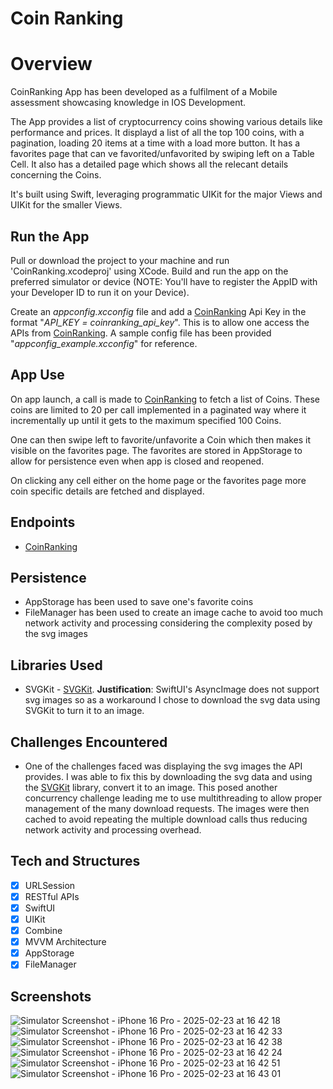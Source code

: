 # Coin Ranking

# Overview

CoinRanking App has been developed as a fulfilment of a Mobile assessment showcasing knowledge in IOS Development.

The App provides a list of cryptocurrency coins showing various details like performance and prices. It displayd a list of all the top 100 coins, with a pagination, loading 20 items at a time with a load more button. It has a favorites page that can ve favorited/unfavorited by swiping left on a Table Cell. It also has a detailed page which shows all the relecant details concerning the Coins.

It's built using Swift, leveraging programmatic UIKit for the major Views and UIKit for the smaller Views.

## Run the App

Pull or download the project to your machine and run 'CoinRanking.xcodeproj' using XCode. Build and run the app on the preferred simulator or device (NOTE: You'll have to register the AppID with your Developer ID to run it on your Device).

Create an _appconfig.xcconfig_ file and add a [CoinRanking](https://coinranking.com) Api Key in the format "_API_KEY = coinranking_api_key_". This is to allow one access the APIs from [CoinRanking](https://coinranking.com). A sample config file has been provided "_appconfig_example.xcconfig_" for reference.

## App Use

On app launch, a call is made to [CoinRanking](https://coinranking.com) to fetch a list of Coins. These coins are limited to 20 per call implemented in a paginated way where it incrementally up until it gets to the maximum specified 100 Coins. 

One can then swipe left to favorite/unfavorite a Coin which then makes it visible on the favorites page. The favorites are stored in AppStorage to allow for persistence even when app is closed and reopened.

On clicking any cell either on the home page or the favorites page more coin specific details are fetched and displayed.

## Endpoints

- [CoinRanking](https://coinranking.com)

## Persistence

- AppStorage has been used to save one's favorite coins
- FileManager has been used to create an image cache to avoid too much network activity and processing considering the complexity posed by the svg images

## Libraries Used

- SVGKit - [SVGKit](https://github.com/SVGKit/SVGKit.git). **Justification**: SwiftUI's AsyncImage does not support svg images so as a workaround I chose to download the svg data using SVGKit to turn it to an image.

## Challenges Encountered

- One of the challenges faced was displaying the svg images the API provides. I was able to fix this by downloading the svg data and using the [SVGKit](https://github.com/SVGKit/SVGKit.git) library, convert it to an image. This posed another concurrency challenge leading me to use multithreading to allow proper management of the many download requests. The images were then cached to avoid repeating the multiple download calls thus reducing network activity and processing overhead.

## Tech and Structures

- [x] URLSession
- [X] RESTful APIs
- [x] SwiftUI
- [x] UIKit
- [x] Combine
- [x] MVVM Architecture
- [x] AppStorage
- [x] FileManager

## Screenshots

![Simulator Screenshot - iPhone 16 Pro - 2025-02-23 at 16 42 18](https://github.com/user-attachments/assets/571da11a-2cd1-4c03-9be7-e937599eceee)
![Simulator Screenshot - iPhone 16 Pro - 2025-02-23 at 16 42 33](https://github.com/user-attachments/assets/26f3fe16-9317-4d71-9c40-d19cb03c62cd)
![Simulator Screenshot - iPhone 16 Pro - 2025-02-23 at 16 42 38](https://github.com/user-attachments/assets/d55948f3-884e-40f8-a3b0-4b834556cc71)
![Simulator Screenshot - iPhone 16 Pro - 2025-02-23 at 16 42 24](https://github.com/user-attachments/assets/1ed40c0b-d5e4-462f-95ec-2528b03d89ec)
![Simulator Screenshot - iPhone 16 Pro - 2025-02-23 at 16 42 51](https://github.com/user-attachments/assets/f7bc7763-8052-41cd-a8f3-8ee2775c4aae)
![Simulator Screenshot - iPhone 16 Pro - 2025-02-23 at 16 43 01](https://github.com/user-attachments/assets/7e1cbff7-15ac-497c-886f-270d8eb7ef16)


